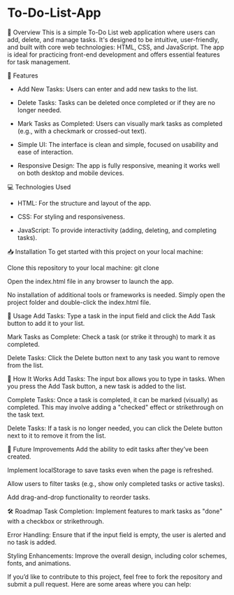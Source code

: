 # To-Do-List-App

📖 Overview
This is a simple To-Do List web application where users can add, delete, and manage tasks. It's designed to be intuitive, user-friendly, and built with core web technologies: HTML, CSS, and JavaScript. The app is ideal for practicing front-end development and offers essential features for task management.



🚀 Features
  * Add New Tasks: Users can enter and add new tasks to the list.
  
  * Delete Tasks: Tasks can be deleted once completed or if they are no longer needed.
  
  * Mark Tasks as Completed: Users can visually mark tasks as completed (e.g., with a checkmark or crossed-out text).
  
  * Simple UI: The interface is clean and simple, focused on usability and ease of interaction.
  
  * Responsive Design: The app is fully responsive, meaning it works well on both desktop and mobile devices.

    

💻 Technologies Used
  *  HTML: For the structure and layout of the app.
  
  * CSS: For styling and responsiveness.
  
  * JavaScript: To provide interactivity (adding, deleting, and completing tasks).

    

📥 Installation
To get started with this project on your local machine:

Clone this repository to your local machine:
git clone <repository-url>

Open the index.html file in any browser to launch the app.

No installation of additional tools or frameworks is needed. Simply open the project folder and double-click the index.html file.



📱 Usage
Add Tasks: Type a task in the input field and click the Add Task button to add it to your list.

Mark Tasks as Complete: Check a task (or strike it through) to mark it as completed.

Delete Tasks: Click the Delete button next to any task you want to remove from the list.



🔧 How It Works
Add Tasks: The input box allows you to type in tasks. When you press the Add Task button, a new task is added to the list.

Complete Tasks: Once a task is completed, it can be marked (visually) as completed. This may involve adding a "checked" effect or strikethrough on the task text.

Delete Tasks: If a task is no longer needed, you can click the Delete button next to it to remove it from the list.



🌱 Future Improvements
Add the ability to edit tasks after they’ve been created.

Implement localStorage to save tasks even when the page is refreshed.

Allow users to filter tasks (e.g., show only completed tasks or active tasks).

Add drag-and-drop functionality to reorder tasks.



🛠️ Roadmap
Task Completion: Implement features to mark tasks as "done" with a checkbox or strikethrough.

Error Handling: Ensure that if the input field is empty, the user is alerted and no task is added.

Styling Enhancements: Improve the overall design, including color schemes, fonts, and animations.



If you’d like to contribute to this project, feel free to fork the repository and submit a pull request. Here are some areas where you can help:

